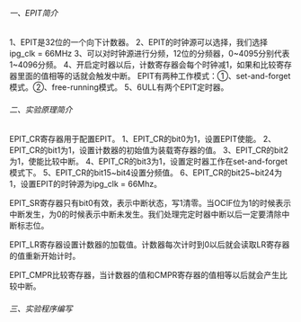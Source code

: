 ###### 一、EPIT简介

1、EPIT是32位的一个向下计数器。
2、EPIT的时钟源可以选择，我们选择ipg_clk = 66MHz
3、可以对时钟源进行分频，12位的分频器，0~4095分别代表1~4096分频。
4、开启定时器以后，计数寄存器会每个时钟减1，如果和比较寄存器里面的值相等的话就会触发中断。
  	EPIT有两种工作模式：①、set-and-forget模式。②、free-running模式。
5、6ULL有两个EPIT定时器。

###### 二、实验原理简介

EPIT_CR寄存器用于配置EPIT。
1、EPIT_CR的bit0为1，设置EPIT使能。
2、EPIT_CR的bit1为1，设置计数器的初始值为装载寄存器的值。
3、EPIT_CR的bit2为1，使能比较中断。
4、EPIT_CR的bit3为1，设置定时器工作在set-and-forget模式下。
5、EPIT_CR的bit15~bit4设置分频值。
6、EPIT_CR的bit25~bit24为1，设置EPIT的时钟源为ipg_clk = 66Mhz。

EPIT_SR寄存器只有bit0有效，表示中断状态，写1清零。当OCIF位为1的时候表示中断发生，为0的时候表示中断未发生。我们处理完定时器中断以后一定要清除中断标志位。

EPIT_LR寄存器设置计数器的加载值。计数器每次计时到0以后就会读取LR寄存器的值重新开始计时。

EPIT_CMPR比较寄存器，当计数器的值和CMPR寄存器的值相等以后就会产生比较中断。

###### 三、实验程序编写
